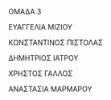 ΟΜΑΔΑ 3​

ΕΥΑΓΓΕΛΙΑ ΜΙΖΙΟΥ​

ΚΩΝΣΤΑΝΤΙΝΟΣ ΠΙΣΤΟΛΑΣ​

ΔΗΜΗΤΡΙΟΣ ΙΑΤΡΟΥ​

ΧΡΗΣΤΟΣ ΓΑΛΛΟΣ​

ΑΝΑΣΤΑΣΙΑ ΜΑΡΜΑΡΟΥ​

